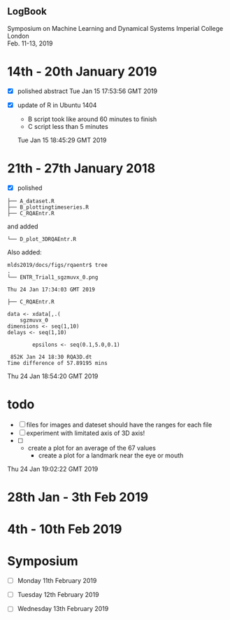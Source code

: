 LogBook
---


Symposium on Machine Learning and Dynamical Systems 
Imperial College London   
Feb. 11-13, 2019   




# 14th - 20th January 2019

* [x] polished abstract 
	Tue Jan 15 17:53:56 GMT 2019

* [x] update of R in Ubuntu 1404
	* B script took like around 60 minutes to finish
	* C script less than 5 minutes
	
	Tue Jan 15 18:45:29 GMT 2019



# 21th - 27th January 2018


* [x] polished

```
├── A_dataset.R
├── B_plottingtimeseries.R
├── C_RQAEntr.R
```
and added

```
└── D_plot_3DRQAEntr.R
```

Also added:


```
mlds2019/docs/figs/rqaentr$ tree
.
└── ENTR_Trial1_sgzmuvx_0.png
```

	Thu 24 Jan 17:34:03 GMT 2019


```
├── C_RQAEntr.R

data <- xdata[,.(
	sgzmuvx_0
dimensions <- seq(1,10)
delays <- seq(1,10)

		epsilons <- seq(0.1,5.0,0.1)

 852K Jan 24 18:30 RQA3D.dt
Time difference of 57.89195 mins
```

Thu 24 Jan 18:54:20 GMT 2019



# todo

* [ ] files for images and dateset should have the ranges for each file
* [ ] experiment with limitated axis of 3D axis!
* [ ] * create a plot for an average of the 67 values
	* create a plot for a landmark near the eye or mouth


Thu 24 Jan 19:02:22 GMT 2019



# 28th Jan - 3th Feb 2019


# 4th - 10th Feb 2019




# Symposium 

* [ ] Monday 11th February 2019

* [ ] Tuesday 12th February 2019

* [ ] Wednesday 13th February 2019





